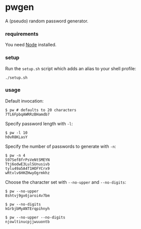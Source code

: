 # pwgen

A (pseudo) random password generator.

### requirements

You need [Node](https://nodejs.org/en/) installed.

### setup

Run the `setup.sh` script which adds an alias to your shell profile:

```shell
./setup.sh
```

### usage

Default invocation:

```shell
$ pw # defaults to 20 characters
7TL6FpbqAWRRzBHamdb7
```

Specify password length with `-l`:

```shell
$ pw -l 10
h0vR8KLasY
```

Specify the number of passwords to generate with `-n`:

```shell
$ pw -n 4
S97Sef8frPsVeNtSMEYN
Ttj6odwE3LulSUnusivb
tylu49a5A4T1HOFYCrx9
wRtvlv6HHZHwyOgrmkhz
```

Choose the character set with `--no-upper` and `--no-digits`:

```shell
$ pw --no-upper
8shtvj9gx6jaroi4v7bm

$ pw --no-digits
kGrbjbMyANTErqpihnyh

$ pw --no-upper --no-digits
njowltinucpjjwuuontb
```
